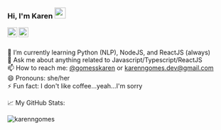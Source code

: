 ### Hi, I'm Karen <a href="https://www.gautamkrishnar.com/"><img src="https://media.giphy.com/media/hvRJCLFzcasrR4ia7z/giphy.gif" width="25px"></a>
<a href="https://x.com/gomesskaren">
  <img align="left" alt="Karen's Twitter" width="22px" src="https://cdn.simpleicons.org/x/blue" />
</a>
<a href="https://www.linkedin.com/in/karenngomes/">
  <img align="left" alt="Karen's LinkedIn" width="22px" src="https://upload.wikimedia.org/wikipedia/commons/8/81/LinkedIn_icon.svg" />
</a>
<br />
<br />

<!--
**karenngomes/karenngomes** is a ✨ _special_ ✨ repository because its `README.md` (this file) appears on your GitHub profile.

Here are some ideas to get you started:
-->
🌱 I’m currently learning Python (NLP), NodeJS, and ReactJS (always) <br/>
💬 Ask me about anything related to Javascript/Typescript/ReactJS <br/>
📫 How to reach me: [@gomesskaren](https://twitter.com/gomesskaren) or <a rel="me" href="mailto:karenngomes.dev@gmail.com">karenngomes.dev@gmail.com<a><br/>
😄 Pronouns: she/her<br/>
⚡ Fun fact: I don't like coffee...yeah...I'm sorry

📈 My GitHub Stats:

<p> <img src="https://github-readme-stats.vercel.app/api?username=karenngomes&count_private=true&show_icons=true&theme=dracula&rank_icon=github" alt="karenngomes" />

